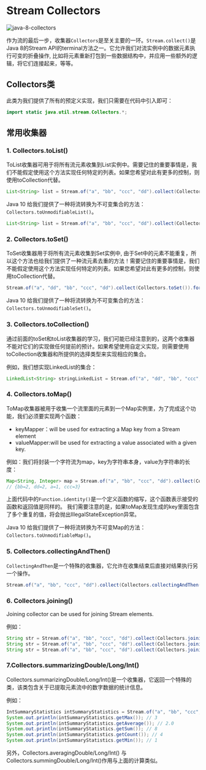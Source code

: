 # Stream Collectors

![java-8-collectors](https://tva1.sinaimg.cn/large/008eGmZEly1gozme2ztxaj30dw07at9m.jpg)

作为流的最后一步，收集器`Collectors`是至关主要的一环。`Stream.collect()`是Java 8的Stream API的terminal方法之一。它允许我们对流实例中的数据元素执行可变的折叠操作, 比如将元素重新打包到一些数据结构中，并应用一些额外的逻辑，将它们连接起来，等等。

## Collectors类

此类为我们提供了所有的预定义实现，我们只需要在代码中引入即可：

```java
import static java.util.stream.Collectors.*;
```

## 常用收集器

### 1. Collectors.toList()

ToList收集器可用于将所有流元素收集到List实例中。需要记住的重要事情是，我们不能假定使用这个方法实现任何特定的列表。如果您希望对此有更多的控制，则使用toCollection代替。

```java
List<String> list = Stream.of("a", "bb", "ccc", "dd").collect(Collectors.toList());
```

Java 10 给我们提供了一种将流转换为不可变集合的方法：`Collectors.toUnmodifiableList()`。

```java
List<String> list = Stream.of("a", "bb", "ccc", "dd").collect(Collectors.toUnmodifiableList());
```

### 2. Collectors.toSet()

ToSet收集器用于将所有流元素收集到Set实例中, 由于Set中的元素不能重复，所以这个方法也给我们提供了一种流元素去重的方法！需要记住的重要事情是，我们不能假定使用这个方法实现任何特定的列表。如果您希望对此有更多的控制，则使用toCollection代替。

```java
Stream.of("a", "dd", "bb", "ccc", "dd").collect(Collectors.toSet()).forEach(System.out::println);// a bb ccc dd
```
Java 10 给我们提供了一种将流转换为不可变集合的方法：`Collectors.toUnmodifiableSet()`。

### 3. Collectors.toCollection()

通过前面的toSet和toList收集器的学习，我们可能已经注意到的，这两个收集器不能对它们的实现做任何提前的预计。如果希望使用自定义实现，则需要使用toCollection收集器和所提供的选择类型来实现相应的集合。

例如，我们想实现LinkedList的集合：
```java
LinkedList<String> stringLinkedList = Stream.of("a", "dd", "bb", "ccc", "dd").collect(Collectors.toCollection(LinkedList::new));
```

### 4. Collectors.toMap()

ToMap收集器被用于收集一个流里面的元素到一个Map实例里，为了完成这个功能，我们必须要实现两个函数：
* keyMapper：will be used for extracting a Map key from a Stream element
* valueMapper:will be used for extracting a value associated with a given key.

例如：我们将封装一个字符流为map，key为字符串本身，value为字符串的长度：
```java
Map<String, Integer> map = Stream.of("a", "bb", "ccc", "dd").collect(Collectors.toMap(Function.identity(), String::length));
// {bb=2, dd=2, a=1, ccc=3}
```

上面代码中的`Function.identity()`是一个定义函数的缩写，这个函数表示接受的函数和返回值是同样的。
我们需要注意的是，如果toMap发现生成的key里面包含了多个重复的值，将会抛出IllegalStateException异常。

Java 10 给我们提供了一种将流转换为不可变Map的方法：`Collectors.toUnmodifiableMap()`。

### 5. Collectors.collectingAndThen()

`CollectingAndThen`是一个特殊的收集器，它允许在收集结束后直接对结果执行另一个操作。

```java
Stream.of("a", "bb", "ccc", "dd").collect(Collectors.collectingAndThen(Collectors.toList(), Collections::<String>unmodifiableList));
```

### 6. Collectors.joining()

Joining collector can be used for joining Stream<String> elements.

例如：
```java
String str = Stream.of("a", "bb", "ccc", "dd").collect(Collectors.joining());//abbcccdd
String str = Stream.of("a", "bb", "ccc", "dd").collect(Collectors.joining(","));//a,bb,ccc,dd
String str = Stream.of("a", "bb", "ccc", "dd").collect(Collectors.joining(" ", "PRE-", "-POST"));//PRE-a bb ccc dd-POST
```
### 7.Collectors.summarizingDouble/Long/Int()

Collectors.summarizingDouble/Long/Int()是一个收集器，它返回一个特殊的类，该类包含关于已提取元素流中的数字数据的统计信息。

例如：
```java
IntSummaryStatistics intSummaryStatistics = Stream.of("a", "bb", "ccc", "dd").collect(Collectors.summarizingInt(String::length));
System.out.println(intSummaryStatistics.getMax()); // 3
System.out.println(intSummaryStatistics.getAverage()); // 2.0
System.out.println(intSummaryStatistics.getSum()); // 8
System.out.println(intSummaryStatistics.getCount()); // 4
System.out.println(intSummaryStatistics.getMin()); // 1
```

另外，Collectors.averagingDouble/Long/Int() 与 Collectors.summingDouble/Long/Int()作用与上面的计算类似。


